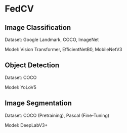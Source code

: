 # FedCV

## Image Classification
Dataset: Google Landmark, COCO, ImageNet

Model: Vision Transformer, EfficientNetB0, MobileNetV3

## Object Detection
Dataset: COCO

Model: YoLoV5


## Image Segmentation
Dataset: COCO (Pretraining), Pascal (Fine-Tuning)

Model: DeepLabV3+
